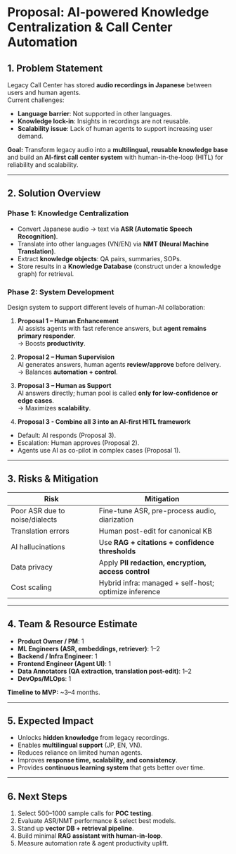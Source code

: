 # Proposal: AI-powered Knowledge Centralization & Call Center Automation

## 1. Problem Statement
Legacy Call Center has stored **audio recordings in Japanese** between users and human agents.  
Current challenges:
- **Language barrier**: Not supported in other languages.
- **Knowledge lock-in**: Insights in recordings are not reusable.
- **Scalability issue**: Lack of human agents to support increasing user demand.

**Goal:** Transform legacy audio into a **multilingual, reusable knowledge base** and build an **AI-first call center system** with human-in-the-loop (HITL) for reliability and scalability.

---

## 2. Solution Overview

### Phase 1: Knowledge Centralization
- Convert Japanese audio → text via **ASR (Automatic Speech Recognition)**.
- Translate into other languages (VN/EN) via **NMT (Neural Machine Translation)**.
- Extract **knowledge objects**: QA pairs, summaries, SOPs.
- Store results in a **Knowledge Database** (construct under a knowledge graph) for retrieval.

### Phase 2: System Development
Design system to support different levels of human-AI collaboration:

1. **Proposal 1 – Human Enhancement**  
   AI assists agents with fast reference answers, but **agent remains primary responder**.  
   → Boosts **productivity**.

2. **Proposal 2 – Human Supervision**  
   AI generates answers, human agents **review/approve** before delivery.  
   → Balances **automation + control**.

3. **Proposal 3 – Human as Support**  
   AI answers directly; human pool is called **only for low-confidence or edge cases**.  
   → Maximizes **scalability**.

4. **Proposal 3 - Combine all 3 into an AI-first HITL framework** 
- Default: AI responds (Proposal 3).  
- Escalation: Human approves (Proposal 2).  
- Agents use AI as co-pilot in complex cases (Proposal 1).

---

## 3. Risks & Mitigation
| Risk | Mitigation |
|------|------------|
| Poor ASR due to noise/dialects | Fine-tune ASR, pre-process audio, diarization |
| Translation errors | Human post-edit for canonical KB |
| AI hallucinations | Use **RAG + citations + confidence thresholds** |
| Data privacy | Apply **PII redaction, encryption, access control** |
| Cost scaling | Hybrid infra: managed + self-host; optimize inference |

---

## 4. Team & Resource Estimate
- **Product Owner / PM**: 1  
- **ML Engineers (ASR, embeddings, retriever)**: 1–2  
- **Backend / Infra Engineer**: 1  
- **Frontend Engineer (Agent UI)**: 1  
- **Data Annotators (QA extraction, translation post-edit)**: 1–2  
- **DevOps/MLOps**: 1  

**Timeline to MVP:** ~3–4 months.

---

## 5. Expected Impact
- Unlocks **hidden knowledge** from legacy recordings.  
- Enables **multilingual support** (JP, EN, VN).  
- Reduces reliance on limited human agents.  
- Improves **response time, scalability, and consistency**.  
- Provides **continuous learning system** that gets better over time.

---

## 6. Next Steps
1. Select 500–1000 sample calls for **POC testing**.  
2. Evaluate ASR/NMT performance & select best models.  
3. Stand up **vector DB + retrieval pipeline**.  
4. Build minimal **RAG assistant with human-in-loop**.  
5. Measure automation rate & agent productivity uplift.
